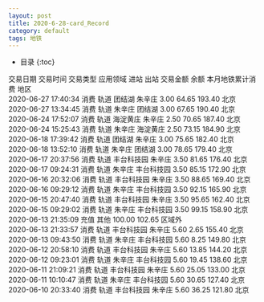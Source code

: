 ```yaml
---
layout: post
title: 2020-6-28-card_Record
category: default
tags: 地铁
---
```

* 目录
{:toc}

交易日期	    交易时间	   交易类型 应用领域   进站       出站	        交易金额	   余额	  本月地铁累计消费	地区  
2020-06-27	17:40:34	消费  	轨道	   团结湖      朱辛庄       3.00	    64.65	 193.40	    北京  
2020-06-27	13:34:45	消费  	轨道	   朱辛庄     团结湖      3.00	    67.65	 190.40	    北京  
2020-06-24	17:52:07	消费  	轨道	   海淀黄庄    朱辛庄        2.50	    70.65	 187.40	    北京  
2020-06-24	15:25:43	消费  	轨道	   朱辛庄     海淀黄庄      2.50	    73.15	 184.90	    北京  
2020-06-18	17:39:42	消费  	轨道	   团结湖     朱辛庄      3.00	    75.65	 182.40	    北京  
2020-06-18	13:52:10	消费  	轨道	   朱辛庄     团结湖      3.00	    78.65	 179.40	    北京  
2020-06-17	20:37:56	消费  	轨道	   丰台科技园   朱辛庄        3.50	    81.65	 176.40	    北京  
2020-06-17	09:24:31	消费  	轨道	   朱辛庄     丰台科技园      3.50	    85.15	 172.90	    北京  
2020-06-16	20:32:06	消费  	轨道	   丰台科技园   朱辛庄          3.50	    88.65	 169.40	    北京  
2020-06-16	09:29:12	消费  	轨道	   朱辛庄     丰台科技园      3.50	    92.15	 165.90	    北京  
2020-06-15	20:47:40	消费  	轨道	   丰台科技园   朱辛庄        3.50	    95.65	 162.40	    北京  
2020-06-15	09:29:02	消费  	轨道	   朱辛庄     丰台科技园      3.50	    99.15	 158.90	    北京  
2020-06-13	21:35:09	充值  	其他	                           100.00	    102.65	 	        区域外  
2020-06-13	21:33:57	消费  	轨道	   丰台科技园  朱辛庄          5.60	    2.65	 155.40	    北京  
2020-06-13	09:43:50	消费  	轨道	   朱辛庄     丰台科技园      5.60	    8.25	 149.80	    北京  
2020-06-12	20:58:10	消费  	轨道	   丰台科技园  朱辛庄         5.60	    13.85	 144.20	    北京  
2020-06-12	09:23:01	消费  	轨道	   朱辛庄     丰台科技园      5.60	    19.45	 138.60	    北京  
2020-06-11	21:09:21	消费  	轨道	   丰台科技园  朱辛庄         5.60	    25.05	 133.00	    北京  
2020-06-11	10:10:47	消费  	轨道	   朱辛庄     丰台科技园      5.60	    30.65	 127.40	    北京  
2020-06-10	20:33:40	消费  	轨道	   丰台科技园   朱辛庄         5.60	    36.25	 121.80	    北京  
